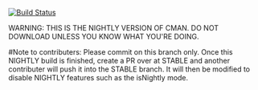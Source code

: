 [![Build Status](https://travis-ci.org/Comprehensive-Minecraft-Archive-Network/CMAN-Java.svg?branch=nightly)](https://travis-ci.org/Comprehensive-Minecraft-Archive-Network/CMAN-Java)

WARNING: THIS IS THE NIGHTLY VERSION OF CMAN. DO NOT DOWNLOAD UNLESS YOU KNOW WHAT YOU'RE DOING.


#Note to contributers:
Please commit on this branch only. Once this NIGHTLY build is finished, create a PR over at STABLE and another contributer will push it into the STABLE branch. It will then be modified to disable NIGHTLY features such as the isNightly mode.

